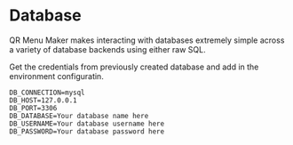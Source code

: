 # Database

QR Menu Maker makes interacting with databases extremely simple across a variety of database backends using either raw SQL.

Get the credentials from previously created database and add in the environment configuratin.

```text
DB_CONNECTION=mysql
DB_HOST=127.0.0.1
DB_PORT=3306
DB_DATABASE=Your database name here
DB_USERNAME=Your database username here
DB_PASSWORD=Your database password here
```

